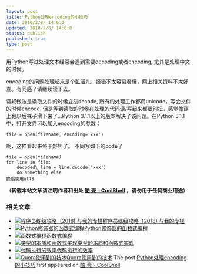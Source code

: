 ```yaml
---
layout: post
title: Python处理encoding的小技巧
date: 2010/2/8/ 14:6:0
updated: 2010/2/8/ 14:6:0
status: publish
published: true
type: post
---
```


用Python写过处理文本经常会遇到需要decoding或者encoding, 尤其是处理中文的时候。


encoding的问题处理起来是个脏活儿，报错不太容易看懂，网上相关资料不太好查。有同感？请继续读下去。


常规做法是读取文件的时候立刻decode, 所有的处理工作都用unicode，写会文件的时候encode. 但是等到读取的时候在处理的代码读/写起来都很别扭，感觉像穿上鞋以后袜子滑下来了…Python 3.1.1以上的版本解决了该问题。在Python 3.1.1中，打开文件可以加入encoding的参数：



```
file = open(filename, encoding='xxx')
```

啊，这样看起来终于舒坦了。 不同写如下的code了



```
file = open(filename)
for line in file:
    decoded\_line = line.decode('xxx')
    do something else
提倡使用utf8
```



**（转载本站文章请注明作者和出处 [酷 壳 – CoolShell](https://coolshell.cn/) ，请勿用于任何商业用途）**



### 相关文章

* [![程序员练级攻略（2018)  与我的专栏](https://coolshell.cn/wp-content/uploads/2018/05/300x262-150x150.jpg)](https://coolshell.cn/articles/18360.html)[程序员练级攻略（2018) 与我的专栏](https://coolshell.cn/articles/18360.html)
* [![Python修饰器的函数式编程](https://coolshell.cn/wp-content/uploads/2014/03/snake-hat-new-year-schedule-800x960-150x150.jpg)](https://coolshell.cn/articles/11265.html)[Python修饰器的函数式编程](https://coolshell.cn/articles/11265.html)
* [![函数式编程](https://coolshell.cn/wp-content/uploads/2013/12/yoda-lambda-150x150.png)](https://coolshell.cn/articles/10822.html)[函数式编程](https://coolshell.cn/articles/10822.html)
* [![类型的本质和函数式实现](https://coolshell.cn/wp-content/plugins/wordpress-23-related-posts-plugin/static/thumbs/5.jpg)](https://coolshell.cn/articles/10169.html)[类型的本质和函数式实现](https://coolshell.cn/articles/10169.html)
* [![代码执行的效率](https://coolshell.cn/wp-content/uploads/2012/07/muxnt-150x150.jpg)](https://coolshell.cn/articles/7886.html)[代码执行的效率](https://coolshell.cn/articles/7886.html)
* [![Quora使用到的技术](https://coolshell.cn/wp-content/plugins/wordpress-23-related-posts-plugin/static/thumbs/29.jpg)](https://coolshell.cn/articles/4939.html)[Quora使用到的技术](https://coolshell.cn/articles/4939.html)
The post [Python处理encoding的小技巧](https://coolshell.cn/articles/2109.html) first appeared on [酷 壳 - CoolShell](https://coolshell.cn).